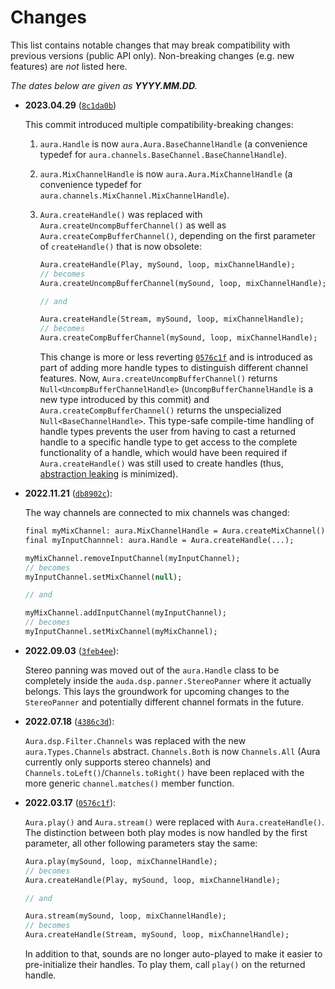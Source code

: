 # Changes

This list contains notable changes that may break compatibility with previous versions (public API only).
Non-breaking changes (e.g. new features) are _not_ listed here.

_The dates below are given as **YYYY.MM.DD**._

- **2023.04.29** ([`8c1da0b`](https://github.com/MoritzBrueckner/aura/commit/8c1da0b039c55f56400f6270ca109b58c4a48526))

  This commit introduced multiple compatibility-breaking changes:

  1. `aura.Handle` is now `aura.Aura.BaseChannelHandle` (a convenience typedef for `aura.channels.BaseChannel.BaseChannelHandle`).

  2. `aura.MixChannelHandle` is now `aura.Aura.MixChannelHandle` (a convenience typedef for `aura.channels.MixChannel.MixChannelHandle`).

  3. `Aura.createHandle()` was replaced with `Aura.createUncompBufferChannel()` as well as `Aura.createCompBufferChannel()`, depending on the first parameter of `createHandle()` that is now obsolete:

     ```haxe
     Aura.createHandle(Play, mySound, loop, mixChannelHandle);
     // becomes
     Aura.createUncompBufferChannel(mySound, loop, mixChannelHandle);

     // and

     Aura.createHandle(Stream, mySound, loop, mixChannelHandle);
     // becomes
     Aura.createCompBufferChannel(mySound, loop, mixChannelHandle);
     ```

     This change is more or less reverting [`0576c1f`](https://github.com/MoritzBrueckner/aura/commit/0576c1f657c5ff11d72f1916ae1b3f81ee0e2be7) and is introduced as part of adding more handle types to distinguish different channel features.
     Now, `Aura.createUncompBufferChannel()` returns `Null<UncompBufferChannelHandle>` (`UncompBufferChannelHandle` is a new type introduced by this commit) and `Aura.createCompBufferChannel()` returns the unspecialized `Null<BaseChannelHandle>`.
     This type-safe compile-time handling of handle types prevents the user from having to cast a returned handle to a specific handle type to get access to the complete functionality of a handle, which would have been required if `Aura.createHandle()` was still used to create handles (thus, [abstraction leaking](https://en.wikipedia.org/wiki/Leaky_abstraction) is minimized).

- **2022.11.21** ([`db8902c`](https://github.com/MoritzBrueckner/aura/commit/db8902c2816cdb7acbe221c97e3f454175df79c5)):

  The way channels are connected to mix channels was changed:

  ```haxe
  final myMixChannel: aura.MixChannelHandle = Aura.createMixChannel();
  final myInputChannnel: aura.Handle = Aura.createHandle(...);

  myMixChannel.removeInputChannel(myInputChannel);
  // becomes
  myInputChannel.setMixChannel(null);

  // and

  myMixChannel.addInputChannel(myInputChannel);
  // becomes
  myInputChannel.setMixChannel(myMixChannel);
  ```

- **2022.09.03** ([`3feb4ee`](https://github.com/MoritzBrueckner/aura/commit/3feb4eec6f5c9e10a7bc305c91c47c2aa1d52e1e)):

  Stereo panning was moved out of the `aura.Handle` class to be completely inside
  the `auda.dsp.panner.StereoPanner` where it actually belongs. This lays the
  groundwork for upcoming changes to the `StereoPanner` and potentially different
  channel formats in the future.

- **2022.07.18** ([`4386c3d`](https://github.com/MoritzBrueckner/aura/commit/4386c3dd6bcfe894016dc0c631c07881cbe7eba6)):

  `Aura.dsp.Filter.Channels` was replaced with the new `aura.Types.Channels`
  abstract. `Channels.Both` is now `Channels.All` (Aura currently only supports
  stereo channels) and `Channels.toLeft()`/`Channels.toRight()` have been
  replaced with the more generic `channel.matches()` member function.

- **2022.03.17** ([`0576c1f`](https://github.com/MoritzBrueckner/aura/commit/0576c1f657c5ff11d72f1916ae1b3f81ee0e2be7)):

  `Aura.play()` and `Aura.stream()` were replaced with `Aura.createHandle()`.
  The distinction between both play modes is now handled by the first parameter,
  all other following parameters stay the same:

  ```haxe
  Aura.play(mySound, loop, mixChannelHandle);
  // becomes
  Aura.createHandle(Play, mySound, loop, mixChannelHandle);

  // and

  Aura.stream(mySound, loop, mixChannelHandle);
  // becomes
  Aura.createHandle(Stream, mySound, loop, mixChannelHandle);
  ```

  In addition to that, sounds are no longer auto-played to make it easier to
  pre-initialize their handles. To play them, call `play()` on the returned
  handle.
